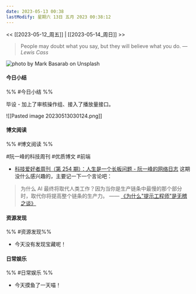 ```yaml
---
date: 2023-05-13 00:38
lastModify: 星期六 13日 五月 2023 00:38:12
---
```


<< [[2023-05-12_周五]] | [[2023-05-14_周日]] >>

> People may doubt what you say, but they will believe what you do.
> — <cite>Lewis Cass</cite>

![photo by Mark Basarab on Unsplash](https://images.unsplash.com/photo-1478322789090-ea0b78e90583?crop=entropy&cs=srgb&fm=jpg&ixid=M3wzNjM5Nzd8MHwxfHJhbmRvbXx8fHx8fHx8fDE2ODM5MDk0OTV8&ixlib=rb-4.0.3&q=85&w=200&h=200)

#### 今日小结
%% #今日小结 %%

毕设 - 加上了审核操作组、接入了播放量接口。

![[Pasted image 20230513030124.png]]

#### 博文阅读
%% #博文阅读 %%

#阮一峰的科技周刊 #优质博文 #前端 
- [科技爱好者周刊（第 254 期）：人生是一个长板问题 - 阮一峰的网络日志](http://www.ruanyifeng.com/blog/2023/05/weekly-issue-254.html)
这期没什么感兴趣的，主要记一下一个言论吧：

> 为什么 AI 最终将取代人类工作？因为当你是生产链条中最慢的那个部分时，取代你将提高整个链条的生产力。
>  —— [《为什么"提示工程师"是无稽之谈》](https://pavkam.dev/2023-04-19-work-with-ai-nonsense/)

#### 资源发现
%% #资源发现%%

- 今天没有发现宝藏呢！

#### 日常娱乐
%% #日常娱乐 %%

- 今天摸鱼了一天喵！

